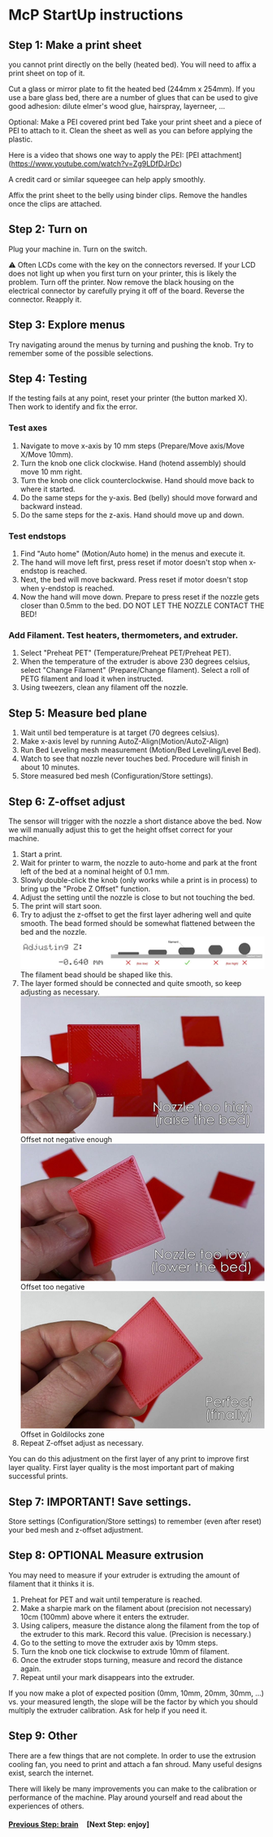 # McP StartUp instructions


## Step 1: Make a print sheet

you cannot print directly on the belly (heated bed).  You will need to affix a print sheet on top of it.

Cut a glass or mirror plate to fit the heated bed (244mm x 254mm).  If you use a bare glass bed, there are a number of glues that can be used to give good adhesion: dilute elmer's wood glue, hairspray, layerneer,   ...
 
Optional: Make a PEI covered print bed
Take your print sheet and a piece of PEI to attach to it.  Clean the sheet as well as you can before applying the plastic.

Here is a video that shows one way to apply the PEI: [PEI attachment] (https://www.youtube.com/watch?v=Zg9LDfDJrDc)

A credit card or similar squeegee can help apply smoothly.

Affix the print sheet to the belly using binder clips.  Remove the handles once the clips are attached.

## Step 2: Turn on

Plug your machine in.  Turn on the switch.

:warning: Often LCDs come with the key on the connectors reversed.  If your LCD does not light up when you first turn on your printer, this is likely the problem.  Turn off the printer.  Now remove the black housing on the electrical connector by carefully prying it off of the board.  Reverse the connector. Reapply it.


## Step 3: Explore menus

Try navigating around the menus by turning and pushing the knob.  Try to remember some of the possible selections.

## Step 4: Testing 

If the testing fails at any point, reset your printer (the button marked X).  Then work to identify and fix the error.

### Test axes

1. Navigate to move x-axis by 10 mm steps (Prepare/Move axis/Move X/Move 10mm).
1. Turn the knob one click clockwise.  Hand (hotend assembly) should move 10 mm right.
1. Turn the knob one click counterclockwise.  Hand should move back to where it started.
1. Do the same steps for the y-axis.  Bed (belly) should move forward and backward instead.
1. Do the same steps for the z-axis.  Hand should move up and down.

### Test endstops

1. Find "Auto home" (Motion/Auto home) in the menus and execute it.  
1. The hand will move left first, press reset if motor doesn't stop when x-endstop is reached.
1. Next, the bed will move backward. Press reset if motor doesn't stop when y-endstop is reached.
1. Now the hand will move down. Prepare to press reset if the nozzle gets closer than 0.5mm to the bed.  DO NOT LET THE NOZZLE CONTACT THE BED!

### Add Filament. Test heaters, thermometers, and extruder. 

1. Select "Preheat PET" (Temperature/Preheat PET/Preheat PET).
1. When the temperature of the extruder is above 230 degrees celsius, select "Change Filament" (Prepare/Change filament).  Select a roll of PETG filament and load it when instructed.
1. Using tweezers, clean any filament off the nozzle.

## Step 5: Measure bed plane

1. Wait until bed temperature is at target (70 degrees celsius).
1. Make x-axis level by running AutoZ-Align(Motion/AutoZ-Align)
1. Run Bed Leveling mesh measurement (Motion/Bed Leveling/Level Bed).
1. Watch to see that nozzle never touches bed.  Procedure will finish in about 10 minutes.
1. Store measured bed mesh (Configuration/Store settings).

## Step 6: Z-offset adjust

The sensor will trigger with the nozzle a short distance above the bed.  Now we will manually adjust this to get the height offset correct for your machine.

1. Start a print.
1. Wait for printer to warm, the nozzle to auto-home and park at the front left of the bed at a nominal height of 0.1 mm.
1. Slowly double-click the knob (only works while a print is in process) to bring up the "Probe Z Offset" function.
1. Adjust the setting until the nozzle is close to but not touching the bed.
1. The print will start soon.
1. Try to adjust the z-offset to get the first layer adhering well and quite smooth.  The bead formed should be somewhat flattened between the bed and the nozzle. 
![](img/first_layer_crosssection.png)\
The filament bead should be shaped like this.
1. The layer formed should be connected and quite smooth, so keep adjusting as necessary.
![](img/NozzleTooHigh.jpg)\
Offset not negative enough
![](img/NozzleTooLow.jpg)\
Offset too negative
![](img/NozzleHeightPerfect.jpg)\
Offset in Goldilocks zone
1. Repeat Z-offset adjust as necessary.

You can do this adjustment on the first layer of any print to improve first layer quality.  First layer quality is the most important part of making successful prints.

## Step 7: IMPORTANT! Save settings.

Store settings (Configuration/Store settings) to remember (even after reset) your bed mesh and z-offset adjustment.

## Step 8: OPTIONAL Measure extrusion

You may need to measure if your extruder is extruding the amount of filament that it thinks it is.

1. Preheat for PET and wait until temperature is reached.
1. Make a sharpie mark on the filament about (precision not necessary) 10cm (100mm) above where it enters the extruder.
1. Using calipers, measure the distance along the filament from the top of the extruder to this mark. Record this value. (Precision is necessary.)
1. Go to the setting to move the extruder axis by 10mm steps.
1. Turn the knob one tick clockwise to extrude 10mm of filament.
1. Once the extruder stops turning, measure and record the distance again.
1. Repeat until your mark disappears into the extruder.

If you now make a plot of expected position (0mm, 10mm, 20mm, 30mm, ...) vs. your measured length, the slope will be the factor by which you should multiply the extruder calibration.  Ask for help if you need it. 


## Step 9: Other

There are a few things that are not complete.  In order to use the extrusion cooling fan, you need to print and attach a fan shroud. Many useful designs exist, search the internet.

There will likely be many improvements you can make to the calibration or performance of the machine.  Play around yourself and read about the experiences of others.

  
#### [Previous Step: brain](brain.md) &nbsp;&nbsp;&nbsp; [Next Step: enjoy]
